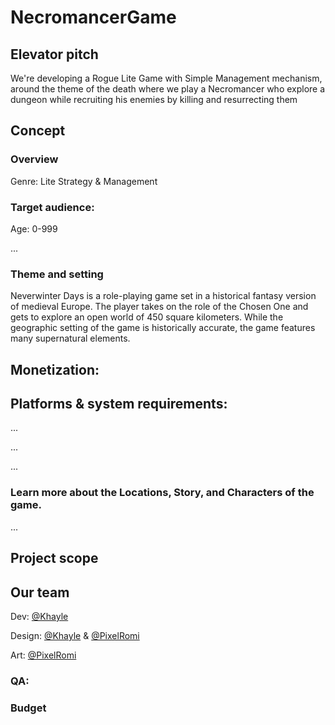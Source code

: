 # NecromancerGame
## Elevator pitch

We're developing a Rogue Lite Game with Simple Management mechanism, around the theme of the death where we play a Necromancer who explore a dungeon while recruiting his enemies by killing and resurrecting them

## Concept

### Overview

Genre: Lite Strategy & Management

### Target audience:

Age: 0-999

...

### Theme and setting

Neverwinter Days is a role-playing game set in a historical fantasy version of medieval Europe. The player takes on the role of the Chosen One and gets to explore an open world of 450 square kilometers. While the geographic setting of the game is historically accurate, the game features many supernatural elements.

## Monetization: 

## Platforms & system requirements:  

...

...

...

### Learn more about the Locations, Story, and Characters of the game.

...

## Project scope

## Our team

Dev: [@Khayle](torreskhayle@gmail.com)

Design: [@Khayle](torreskhayle@gmail.com) & [@PixelRomi](dess.rob.ro@gmail.com)

Art: [@PixelRomi](dess.rob.ro@gmail.com)

### QA: 

### Budget
